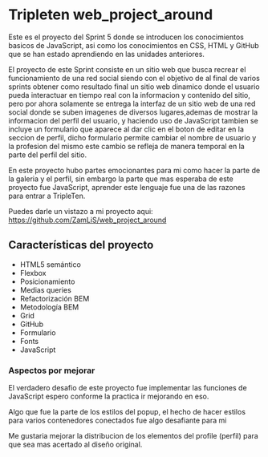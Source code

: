 # Tripleten web_project_around

Este es el proyecto del Sprint 5 donde se introducen los conocimientos basicos de JavaScript, asi como los conocimientos en CSS, HTML y GitHub que se han estado aprendiendo en las unidades anteriores.

El proyecto de este Sprint consiste en un sitio web que busca recrear el funcionamiento de una red social siendo con el objetivo de al final de varios sprints obtener como resultado final un sitio web dinamico donde el usuario pueda interactuar en tiempo real con la informacion y contenido del sitio, pero por ahora solamente se entrega la interfaz de un sitio web de una red social donde se suben imagenes de diversos lugares,ademas de mostrar la informacion del perfil del usuario, y haciendo uso de JavaScript tambien se incluye un formulario que aparece al dar clic en el boton de editar en la seccion de perfil, dicho formulario permite cambiar el nombre de usuario y la profesion del mismo este cambio se refleja de manera temporal en la parte del perfil del sitio.

En este proyecto hubo partes emocionantes para mi como hacer la parte de la galeria y el perfil, sin embargo la parte que mas esperaba de este proyecto fue JavaScript, aprender este lenguaje fue una de las razones para entrar a TripleTen.

Puedes darle un vistazo a mi proyecto aqui:
https://github.com/ZamLiS/web_project_around

## Características del proyecto

- HTML5 semántico
- Flexbox
- Posicionamiento
- Medias queries
- Refactorización BEM
- Metodología BEM
- Grid
- GitHub
- Formulario
- Fonts
- JavaScript

### Aspectos por mejorar

El verdadero desafio de este proyecto fue implementar las funciones de JavaScript espero conforme la practica ir mejorando en eso.

Algo que fue la parte de los estilos del popup, el hecho de hacer estilos para varios contenedores conectados fue algo desafiante para mi

Me gustaria mejorar la distribucion de los elementos del profile (perfil) para que sea mas acertado al diseño original.
